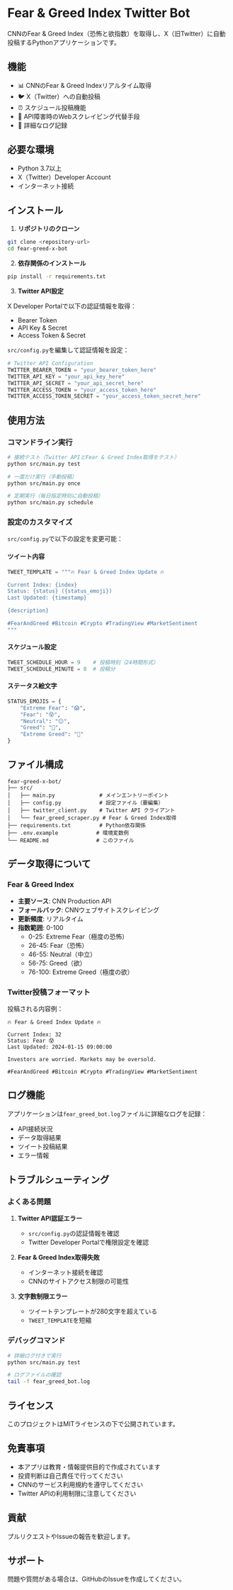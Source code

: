 # Fear & Greed Index Twitter Bot

CNNのFear & Greed Index（恐怖と欲指数）を取得し、X（旧Twitter）に自動投稿するPythonアプリケーションです。

## 機能

- 📊 CNNのFear & Greed Indexリアルタイム取得
- 🐦 X（Twitter）への自動投稿
- ⏰ スケジュール投稿機能  
- 🔄 API障害時のWebスクレイピング代替手段
- 📝 詳細なログ記録

## 必要な環境

- Python 3.7以上
- X（Twitter）Developer Account
- インターネット接続

## インストール

1. **リポジトリのクローン**
```bash
git clone <repository-url>
cd fear-greed-x-bot
```

2. **依存関係のインストール**
```bash
pip install -r requirements.txt
```

3. **Twitter API設定**

X Developer Portalで以下の認証情報を取得：
- Bearer Token
- API Key & Secret
- Access Token & Secret

`src/config.py`を編集して認証情報を設定：

```python
# Twitter API Configuration
TWITTER_BEARER_TOKEN = "your_bearer_token_here"
TWITTER_API_KEY = "your_api_key_here"
TWITTER_API_SECRET = "your_api_secret_here"
TWITTER_ACCESS_TOKEN = "your_access_token_here"
TWITTER_ACCESS_TOKEN_SECRET = "your_access_token_secret_here"
```

## 使用方法

### コマンドライン実行

```bash
# 接続テスト（Twitter APIとFear & Greed Index取得をテスト）
python src/main.py test

# 一度だけ実行（手動投稿）
python src/main.py once

# 定期実行（毎日指定時刻に自動投稿）
python src/main.py schedule
```

### 設定のカスタマイズ

`src/config.py`で以下の設定を変更可能：

#### ツイート内容
```python
TWEET_TEMPLATE = """🔥 Fear & Greed Index Update 🔥

Current Index: {index}
Status: {status} ({status_emoji})
Last Updated: {timestamp}

{description}

#FearAndGreed #Bitcoin #Crypto #TradingView #MarketSentiment
"""
```

#### スケジュール設定
```python
TWEET_SCHEDULE_HOUR = 9    # 投稿時刻（24時間形式）
TWEET_SCHEDULE_MINUTE = 0  # 投稿分
```

#### ステータス絵文字
```python
STATUS_EMOJIS = {
    "Extreme Fear": "😱",
    "Fear": "😰", 
    "Neutral": "😐",
    "Greed": "🤑",
    "Extreme Greed": "🚀"
}
```

## ファイル構成

```
fear-greed-x-bot/
├── src/
│   ├── main.py              # メインエントリーポイント
│   ├── config.py            # 設定ファイル（要編集）
│   ├── twitter_client.py    # Twitter API クライアント
│   └── fear_greed_scraper.py # Fear & Greed Index取得
├── requirements.txt         # Python依存関係
├── .env.example            # 環境変数例
└── README.md               # このファイル
```

## データ取得について

### Fear & Greed Index

- **主要ソース**: CNN Production API
- **フォールバック**: CNNウェブサイトスクレイピング
- **更新頻度**: リアルタイム
- **指数範囲**: 0-100
  - 0-25: Extreme Fear（極度の恐怖）
  - 26-45: Fear（恐怖）
  - 46-55: Neutral（中立）
  - 56-75: Greed（欲）
  - 76-100: Extreme Greed（極度の欲）

### Twitter投稿フォーマット

投稿される内容例：
```
🔥 Fear & Greed Index Update 🔥

Current Index: 32
Status: Fear 😰
Last Updated: 2024-01-15 09:00:00

Investors are worried. Markets may be oversold.

#FearAndGreed #Bitcoin #Crypto #TradingView #MarketSentiment
```

## ログ機能

アプリケーションは`fear_greed_bot.log`ファイルに詳細なログを記録：
- API接続状況
- データ取得結果
- ツイート投稿結果
- エラー情報

## トラブルシューティング

### よくある問題

1. **Twitter API認証エラー**
   - `src/config.py`の認証情報を確認
   - Twitter Developer Portalで権限設定を確認

2. **Fear & Greed Index取得失敗**
   - インターネット接続を確認
   - CNNのサイトアクセス制限の可能性

3. **文字数制限エラー**
   - ツイートテンプレートが280文字を超えている
   - `TWEET_TEMPLATE`を短縮

### デバッグコマンド

```bash
# 詳細ログ付きで実行
python src/main.py test

# ログファイルの確認
tail -f fear_greed_bot.log
```

## ライセンス

このプロジェクトはMITライセンスの下で公開されています。

## 免責事項

- 本アプリは教育・情報提供目的で作成されています
- 投資判断は自己責任で行ってください
- CNNのサービス利用規約を遵守してください
- Twitter APIの利用制限に注意してください

## 貢献

プルリクエストやIssueの報告を歓迎します。

## サポート

問題や質問がある場合は、GitHubのIssueを作成してください。